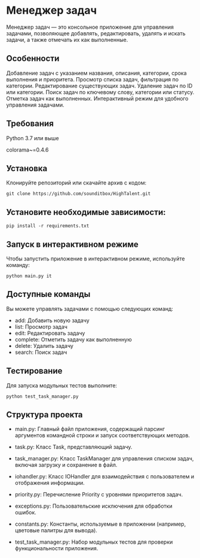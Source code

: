 # Менеджер задач
Менеджер задач — это консольное приложение для управления задачами, позволяющее добавлять, 
редактировать, удалять и искать задачи, а также отмечать их как выполненные.

## Особенности

Добавление задач с указанием названия, описания, категории, срока выполнения и приоритета.
Просмотр списка задач, фильтрация по категории.
Редактирование существующих задач.
Удаление задач по ID или категории.
Поиск задач по ключевому слову, категории или статусу.
Отметка задач как выполненных.
Интерактивный режим для удобного управления задачами.

## Требования

Python 3.7 или выше

colorama~=0.4.6

## Установка
Клонируйте репозиторий или скачайте архив с кодом:

```
git clone https://github.com/sounditbox/HighTalent.git
```

## Установите необходимые зависимости:

```
pip install -r requirements.txt
```

## Запуск в интерактивном режиме
Чтобы запустить приложение в интерактивном режиме, используйте команду:

```
python main.py it
```

## Доступные команды
Вы можете управлять задачами с помощью следующих команд:

* add: Добавить новую задачу
* list: Просмотр задач
* edit: Редактировать задачу
* complete: Отметить задачу как выполненную
* delete: Удалить задачу
* search: Поиск задач

## Тестирование

Для запуска модульных тестов выполните:

```
python test_task_manager.py
```


## Структура проекта
* main.py: Главный файл приложения, содержащий парсинг аргументов командной строки и запуск соответствующих методов.

* task.py: Класс Task, представляющий задачу.

* task_manager.py: Класс TaskManager для управления списком задач, включая загрузку и сохранение в файл.

* iohandler.py: Класс IOHandler для взаимодействия с пользователем и отображения информации.

* priority.py: Перечисление Priority с уровнями приоритетов задач.

* exceptions.py: Пользовательские исключения для обработки ошибок.

* constants.py: Константы, используемые в приложении (например, цветовые палитры для вывода).

* test_task_manager.py: Набор модульных тестов для проверки функциональности приложения.
